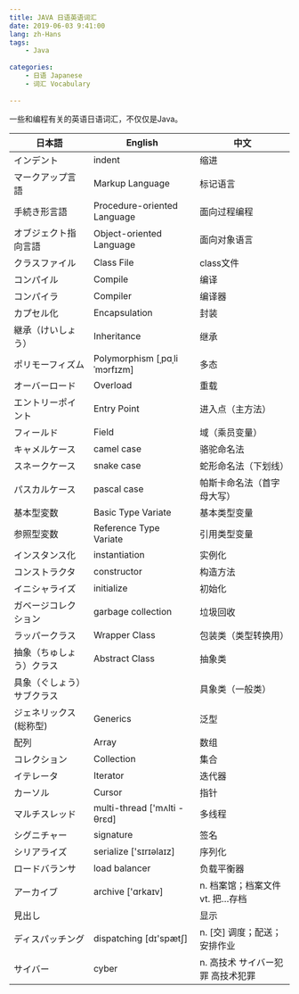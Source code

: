 ```yaml
---
title: JAVA 日语英语词汇
date: 2019-06-03 9:41:00
lang: zh-Hans
tags:
    - Java
    
categories: 
    - 日语 Japanese
    - 词汇 Vocabulary
    
---
```


一些和编程有关的英语日语词汇，不仅仅是Java。

<!-- more -->

| 日本語 | English | 中文 |
| ---- | ---- | ---- |
| インデント | indent | 缩进 |
| マークアップ言語 | Markup Language | 标记语言 |
| 手続き形言語 | Procedure-oriented Language | 面向过程编程 |
| オブジェクト指向言語 | Object-oriented Language | 面向对象语言 |
| クラスファイル | Class File | class文件 |
| コンパイル | Compile | 编译 |
| コンパイラ | Compiler | 编译器 |
| カプセル化 | Encapsulation | 封装 |
| 継承（けいしょう） | Inheritance | 继承 |
| ポリモーフィズム | Polymorphism [ˌpɑˌliˈmɔrfɪzm] | 多态 |
| オーバーロード | Overload | 重载 |
| エントリーポイント | Entry Point | 进入点（主方法） |
| フィールド | Field | 域（乘员变量） |
| キャメルケース |  camel case | 骆驼命名法 |
| スネークケース  |  snake case | 蛇形命名法（下划线） |
| パスカルケース  |  pascal case | 帕斯卡命名法（首字母大写） |
| 基本型変数  | Basic Type Variate | 基本类型变量 |
| 参照型変数  | Reference Type Variate | 引用类型变量 |
| インスタンス化  | instantiation | 实例化 |
| コンストラクタ  | constructor | 构造方法 |
| イニシャライズ  | initialize | 初始化 |
| ガベージコレクション  |  garbage collection | 垃圾回收 |
| ラッパークラス  |  Wrapper Class | 包装类（类型转换用） |
| 抽象（ちゅしょう）クラス  |  Abstract Class | 抽象类 |
| 具象（ぐしょう）サブクラス  |  | 具象类（一般类） |
| ジェネリックス(総称型)  | Generics | 泛型 |
| 配列  | Array | 数组 |
| コレクション  | Collection | 集合 |
| イテレータ  | Iterator | 迭代器 |
| カーソル | Cursor | 指针 |
| マルチスレッド | multi-thread ['mʌlti - θrɛd] | 多线程 |
| シグニチャー | signature | 签名 |
| シリアライズ | serialize ['sɪrɪəlaɪz] | 序列化 |
| ロードバランサ | load balancer | 负载平衡器 |
| アーカイブ | archive ['ɑrkaɪv] | n. 档案馆；档案文件 vt. 把…存档 |
| 見出し |  | 显示 |
| ディスパッチング | dispatching [dɪ'spætʃ] | n. [交] 调度；配送；安排作业 |
| サイバー | cyber | n. 高技术 サイバー犯罪 高技术犯罪 |